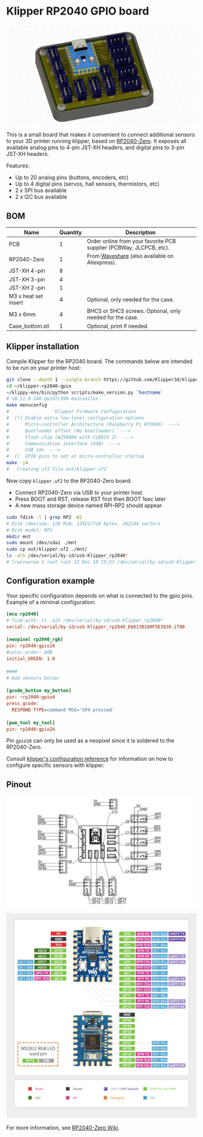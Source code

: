 # Klipper RP2040 GPIO board

![CAD Preview](images/banner.png)

This is a small board that makes it convenient to connect additional sensors to your 3D printer running klipper, based on [RP2040-Zero](https://www.waveshare.com/wiki/RP2040-Zero). It exposes all available analog pins to 4-pin JST-XH headers, and digital pins to 3-pin JST-XH headers.

Features:
* Up to 20 analog pins (buttons, encoders, etc)
* Up to 4 digital pins (servos, hall sensors, thermistors, etc)
* 2 x SPI bus available
* 2 x I2C bus available

## BOM

| Name | Quantity | Description |
|---|---|---|
| PCB | 1 | Order online from your favorite PCB supplier (PCBWay, JLCPCB, etc). |
| RP2040-Zero | 1 | From [Waveshare](https://www.waveshare.com/rp2040-zero.htm) (also available on Aliexpress).
| JST-XH 4-pin | 8 | |
| JST-XH 3-pin | 4 | |
| JST-XH 2-pin | 1 | |
| M3 x heat set insert | 4 | Optional, only needed for the case. |
| M3 x 6mm | 4 | BHCS or SHCS screws. Optional, only needed for the case. |
| Case_bottom.stl | 1 | Optional, print if needed. |

## Klipper installation

Compile Klipper for the RP2040 board. The commands below are intended to be run on your printer host:
```sh
git clone --depth 1 --single-branch https://github.com/Klipper3d/klipper.git ~/klipper-rp2040-gpio
cd ~/klipper-rp2040-gpio
~/klippy-env/bin/python scripts/make_version.py `hostname`
# v0.11.0-146-ge2d7c598-mainsailos
make menuconfig
#                 Klipper Firmware Configuration
#  [*] Enable extra low-level configuration options
#      Micro-controller Architecture (Raspberry Pi RP2040)  --->
#      Bootloader offset (No bootloader)  --->
#      Flash chip (W25Q080 with CLKDIV 2)  --->
#      Communication interface (USB)  --->
#      USB ids  --->
#  ()  GPIO pins to set at micro-controller startup
make -j4
#   Creating uf2 file out/klipper.uf2
```

Now copy `klipper.uf2` to the RP2040-Zero board:
* Connect RP2040-Zero via USB to your printer host
* Press BOOT and RST, release RST first then BOOT 1sec later
* A new mass storage device named RPI-RP2 should appear

```sh
sudo fdisk -l | grep RP2 -B1
# Disk /dev/sda: 128 MiB, 134217728 bytes, 262144 sectors
# Disk model: RP2
mkdir mnt
sudo mount /dev/sda1 ./mnt
sudo cp out/klipper.uf2 ./mnt/
ls -alh /dev/serial/by-id/usb-Klipper_rp2040*
# lrwxrwxrwx 1 root root 13 Dec 18 15:53 /dev/serial/by-id/usb-Klipper_rp2040_E66130100F5E3838-if00 -> ../../ttyACM1
```

## Configuration example

Your specific configuration depends on what is connected to the gpio pins. Example of a minimal configuration:

```ini
[mcu rp2040]
# find with: ls -alh /dev/serial/by-id/usb-Klipper_rp2040*
serial: /dev/serial/by-id/usb-Klipper_rp2040_E66130100F5E3838-if00

[neopixel rp2040_rgb]
pin: rp2040:gpio16
#color_order: GRB
initial_GREEN: 1.0

####
# Add sensors below:

[gcode_button my_button]
pin: ~rp2040:gpio4
press_gcode:
  RESPOND TYPE=command MSG='GP4 pressed'

[pwm_tool my_tool]
pin: rp2040:gpio26
```

Pin `gpio16` can only be used as a neopixel since it is soldered to the RP2040-Zero.

Consult [klipper's configuration reference](https://www.klipper3d.org/Config_Reference.html) for information on how to configure specific sensors with klipper.

## Pinout

![Pinout](images/pinout.png)

![RP2040 pinout](images/rp2040-zero-schematics.png)

For more information, see [RP2040-Zero Wiki](https://www.waveshare.com/wiki/RP2040-Zero).
